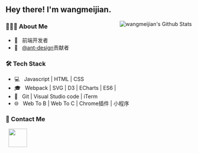 <h2> Hey there! I'm wangmeijian.</h2>

<img align="right" src="https://github-readme-stats.vercel.app/api?username=wangmeijian&include_all_commits=true&count_private=true&show_icons=true&theme=tokyonight" alt="wangmeijian's Github Stats">

<h3> 👨🏻‍💻 About Me </h3>

- 🔭 &nbsp; 前端开发者
- 🌱 &nbsp; [@ant-design](https://github.com/ant-design/pro-components)贡献者

<h3>🛠 Tech Stack</h3>

- 💻 &nbsp; Javascript | HTML | CSS   
- 🎓 &nbsp; Webpack | SVG | D3 | ECharts | ES6 | 
- 🔧 &nbsp; Git | Visual Studio code | iTerm
- 🌐 &nbsp; Web To B |  Web To C | Chrome插件 | 小程序

<h3>🤔 Contact Me</h3>

&nbsp; <a href="mailto:wangmeijian2016@gmail.com" target="_blank" rel="noopener noreferrer"><img src="https://img.icons8.com/plasticine/100/000000/gmail.png"  width="50" /></a>
